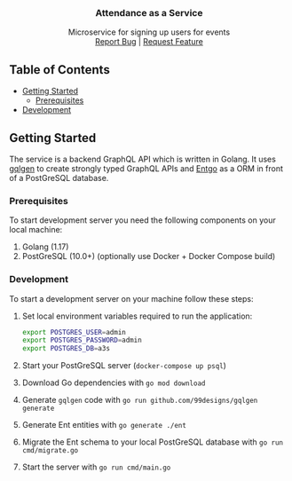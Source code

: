 <br />
<p align="center">
  <h3 align="center">Attendance as a Service</h3>

  <p align="center">
    Microservice for signing up users for events
    <br />
    <a href="https://github.com/dotkom/a3s/issues">Report Bug</a>
    |
    <a href="https://github.com/dotkom/a3s">Request Feature</a>
  </p>
</p>

## Table of Contents

- [Getting Started](#getting-started)
  - [Prerequisites](#prerequisites)
- [Development](#development)

## Getting Started

The service is a backend GraphQL API which is written in Golang. It uses [gqlgen](gqlgen) to create strongly typed
GraphQL APIs and [Entgo](entgo) as a ORM in front of a PostGreSQL database.

### Prerequisites

To start development server you need the following components on your local machine:

1. Golang (1.17)
2. PostGreSQL (10.0+) (optionally use Docker + Docker Compose build)

### Development

To start a development server on your machine follow these steps:

1. Set local environment variables required to run the application:
    ```sh
    export POSTGRES_USER=admin
    export POSTGRES_PASSWORD=admin
    export POSTGRES_DB=a3s
    ```

2. Start your PostGreSQL server (`docker-compose up psql`)
3. Download Go dependencies with `go mod download`
4. Generate `gqlgen` code with `go run github.com/99designs/gqlgen generate`
5. Generate Ent entities with `go generate ./ent`
6. Migrate the Ent schema to your local PostGreSQL database with `go run cmd/migrate.go`
7. Start the server with `go run cmd/main.go`

[gqlgen]: https://github.com/99designs/gqlgen
[entgo]: https://entgo.io/